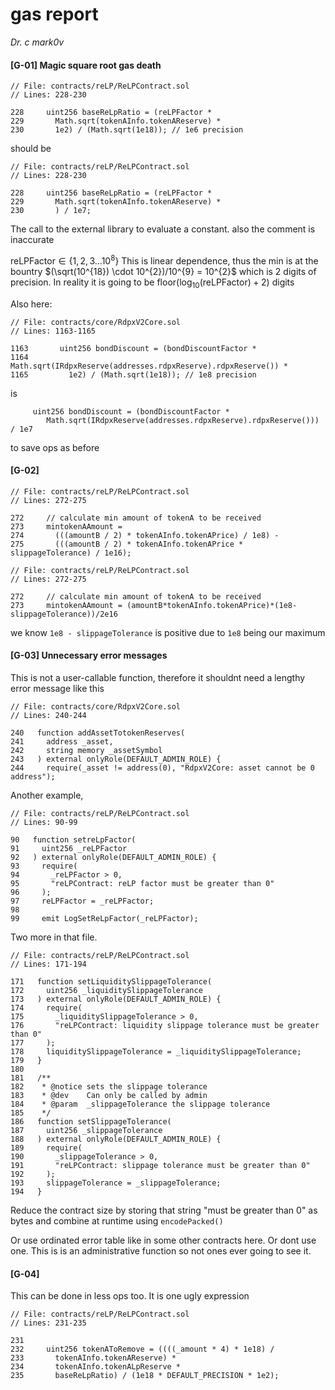 # gas report

*Dr. c mark0v*





#### [G-01] Magic square root gas death


```solidity
// File: contracts/reLP/ReLPContract.sol
// Lines: 228-230

228     uint256 baseReLpRatio = (reLPFactor *
229       Math.sqrt(tokenAInfo.tokenAReserve) *
230       1e2) / (Math.sqrt(1e18)); // 1e6 precision
```

should be

```solidity
// File: contracts/reLP/ReLPContract.sol
// Lines: 228-230

228     uint256 baseReLpRatio = (reLPFactor *
229       Math.sqrt(tokenAInfo.tokenAReserve) *
230       ) / 1e7; 
```


The call to the external library to evaluate a constant. also the comment is inaccurate

 $\text{reLPFactor} \in \{1,2,3...10^{8}\}$ This is linear dependence, thus the min is at the bountry $(\sqrt(10^{18}) \cdot 10^{2})/10^{9} = 10^{2}$ which is 2 digits of precision. In reality it is going to be $\text{floor}(\log_{10}(\text{reLPFactor}) + 2 )$ digits





Also here:

```solidity
// File: contracts/core/RdpxV2Core.sol
// Lines: 1163-1165

1163       uint256 bondDiscount = (bondDiscountFactor *
1164         Math.sqrt(IRdpxReserve(addresses.rdpxReserve).rdpxReserve()) *
1165         1e2) / (Math.sqrt(1e18)); // 1e8 precision
```


is 


```solidity
     uint256 bondDiscount = (bondDiscountFactor *
        Math.sqrt(IRdpxReserve(addresses.rdpxReserve).rdpxReserve())) / 1e7

```

to save ops as before 



#### [G-02]  



```solidity
// File: contracts/reLP/ReLPContract.sol
// Lines: 272-275

272     // calculate min amount of tokenA to be received
273     mintokenAAmount =
274       (((amountB / 2) * tokenAInfo.tokenAPrice) / 1e8) -
275       (((amountB / 2) * tokenAInfo.tokenAPrice * slippageTolerance) / 1e16);
```




```solidity
// File: contracts/reLP/ReLPContract.sol
// Lines: 272-275

272     // calculate min amount of tokenA to be received
273     mintokenAAmount = (amountB*tokenAInfo.tokenAPrice)*(1e8-slippageTolerance))/2e16
```


we know ``1e8 - slippageTolerance`` is positive due to ``1e8`` being our maximum 


#### [G-03] Unnecessary error messages

This is not a user-callable function, therefore it shouldnt need a lengthy error message like this


```solidity
// File: contracts/core/RdpxV2Core.sol
// Lines: 240-244

240   function addAssetTotokenReserves(
241     address _asset,
242     string memory _assetSymbol
243   ) external onlyRole(DEFAULT_ADMIN_ROLE) {
244     require(_asset != address(0), "RdpxV2Core: asset cannot be 0 address");
```

Another example, 

 
```solidity
// File: contracts/reLP/ReLPContract.sol
// Lines: 90-99

90   function setreLpFactor(
91     uint256 _reLPFactor
92   ) external onlyRole(DEFAULT_ADMIN_ROLE) {
93     require(
94       _reLPFactor > 0,
95       "reLPContract: reLP factor must be greater than 0"
96     );
97     reLPFactor = _reLPFactor;
98 
99     emit LogSetReLpFactor(_reLPFactor);
```

Two more in that file.

```solidity
// File: contracts/reLP/ReLPContract.sol
// Lines: 171-194

171   function setLiquiditySlippageTolerance(
172     uint256 _liquiditySlippageTolerance
173   ) external onlyRole(DEFAULT_ADMIN_ROLE) {
174     require(
175       _liquiditySlippageTolerance > 0,
176       "reLPContract: liquidity slippage tolerance must be greater than 0"
177     );
178     liquiditySlippageTolerance = _liquiditySlippageTolerance;
179   }
180 
181   /**
182    * @notice sets the slippage tolerance
183    * @dev    Can only be called by admin
184    * @param  _slippageTolerance the slippage tolerance
185    */
186   function setSlippageTolerance(
187     uint256 _slippageTolerance
188   ) external onlyRole(DEFAULT_ADMIN_ROLE) {
189     require(
190       _slippageTolerance > 0,
191       "reLPContract: slippage tolerance must be greater than 0"
192     );
193     slippageTolerance = _slippageTolerance;
194   }
```


Reduce the contract size by storing that string "must be greater than 0" as bytes and combine at runtime using ``encodePacked()``

Or use ordinated error table like in some other contracts here. Or dont use one. This is is an administrative function so not ones ever going to see it. 

#### [G-04]


This can be done in less ops too. It is one ugly expression

```solidity
// File: contracts/reLP/ReLPContract.sol
// Lines: 231-235

231 
232     uint256 tokenAToRemove = ((((_amount * 4) * 1e18) /
233       tokenAInfo.tokenAReserve) *
234       tokenAInfo.tokenALpReserve *
235       baseReLpRatio) / (1e18 * DEFAULT_PRECISION * 1e2);
```



